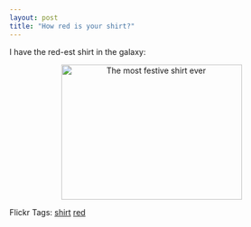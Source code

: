 ```yaml
---
layout: post
title: "How red is your shirt?"
---
```



<p>I have the red-est shirt in the galaxy:</p> 
<p style="text-align: center"><a title="The most festive shirt ever by kindohm, on Flickr" href="http://www.flickr.com/photos/kindohm/2083959610/" target="_blank"><img height="240" alt="The most festive shirt ever" src="http://farm3.static.flickr.com/2006/2083959610_e97552df0b_o.jpg" width="320" border="0" /></a></p> 
<div class="tags" id="scid:0767317B-992E-4b12-91E0-4F059A8CECA8:0f6be0f0-18f9-4740-904d-6d0547102498">Flickr Tags: <a href="http://flickr.com/photos/tags/shirt" target="_blank" rel="tag">shirt</a> <a href="http://flickr.com/photos/tags/red" target="_blank" rel="tag">red</a></div> 
